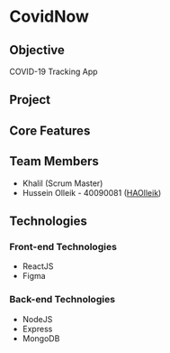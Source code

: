 # CovidNow

## Objective
COVID-19 Tracking App

## Project


## Core Features


## Team Members

* Khalil (Scrum Master)
* Hussein Olleik - 40090081 ([HAOlleik](https://github.com/HAOlleik "Github user's profile"))

## Technologies

### Front-end Technologies

* ReactJS
* Figma

### Back-end Technologies

* NodeJS
* Express
* MongoDB